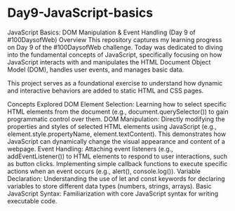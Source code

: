 # Day9-JavaScript-basics
JavaScript Basics: DOM Manipulation & Event Handling (Day 9 of #100DaysofWeb)
Overview
This repository captures my learning progress on Day 9 of the #100DaysofWeb challenge. Today was dedicated to diving into the fundamental concepts of JavaScript, specifically focusing on how JavaScript interacts with and manipulates the HTML Document Object Model (DOM), handles user events, and manages basic data.

This project serves as a foundational exercise to understand how dynamic and interactive behaviors are added to static HTML and CSS pages.

Concepts Explored
DOM Element Selection:
Learning how to select specific HTML elements from the document (e.g., document.querySelector()) to gain programmatic control over them.
DOM Manipulation:
Directly modifying the properties and styles of selected HTML elements using JavaScript (e.g., element.style.propertyName, element.textContent). This demonstrates how JavaScript can dynamically change the visual appearance and content of a webpage.
Event Handling:
Attaching event listeners (e.g., addEventListener()) to HTML elements to respond to user interactions, such as button clicks.
Implementing simple callback functions to execute specific actions when an event occurs (e.g., alert(), console.log()).
Variable Declaration:
Understanding the use of let and const keywords for declaring variables to store different data types (numbers, strings, arrays).
Basic JavaScript Syntax:
Familiarization with core JavaScript syntax for writing executable code.
